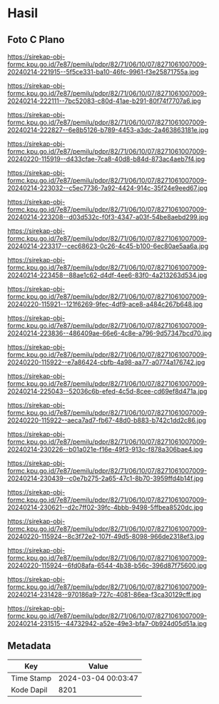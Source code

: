 # Hasil

## Foto C Plano

https://sirekap-obj-formc.kpu.go.id/7e87/pemilu/pdpr/82/71/06/10/07/8271061007009-20240214-221915--5f5ce331-ba10-46fc-9961-f3e25871755a.jpg

https://sirekap-obj-formc.kpu.go.id/7e87/pemilu/pdpr/82/71/06/10/07/8271061007009-20240214-222111--7bc52083-c80d-41ae-b291-80f74f7707a6.jpg

https://sirekap-obj-formc.kpu.go.id/7e87/pemilu/pdpr/82/71/06/10/07/8271061007009-20240214-222827--6e8b5126-b789-4453-a3dc-2a463863181e.jpg

https://sirekap-obj-formc.kpu.go.id/7e87/pemilu/pdpr/82/71/06/10/07/8271061007009-20240220-115919--d433cfae-7ca8-40d8-b84d-873ac4aeb7f4.jpg

https://sirekap-obj-formc.kpu.go.id/7e87/pemilu/pdpr/82/71/06/10/07/8271061007009-20240214-223032--c5ec7736-7a92-4424-914c-35f24e9eed67.jpg

https://sirekap-obj-formc.kpu.go.id/7e87/pemilu/pdpr/82/71/06/10/07/8271061007009-20240214-223208--d03d532c-f0f3-4347-a03f-54be8aebd299.jpg

https://sirekap-obj-formc.kpu.go.id/7e87/pemilu/pdpr/82/71/06/10/07/8271061007009-20240214-223317--cec68623-0c26-4c45-b100-6ec80ae5aa6a.jpg

https://sirekap-obj-formc.kpu.go.id/7e87/pemilu/pdpr/82/71/06/10/07/8271061007009-20240214-223458--88ae1c62-d4df-4ee6-83f0-4a213263d534.jpg

https://sirekap-obj-formc.kpu.go.id/7e87/pemilu/pdpr/82/71/06/10/07/8271061007009-20240220-115921--121f6269-9fec-4df9-ace8-a484c267b648.jpg

https://sirekap-obj-formc.kpu.go.id/7e87/pemilu/pdpr/82/71/06/10/07/8271061007009-20240214-223836--486409ae-66e6-4c8e-a796-9d57347bcd70.jpg

https://sirekap-obj-formc.kpu.go.id/7e87/pemilu/pdpr/82/71/06/10/07/8271061007009-20240220-115922--e7a86424-cbfb-4a98-aa77-a0774a176742.jpg

https://sirekap-obj-formc.kpu.go.id/7e87/pemilu/pdpr/82/71/06/10/07/8271061007009-20240214-225043--52036c6b-efed-4c5d-8cee-cd69ef8d471a.jpg

https://sirekap-obj-formc.kpu.go.id/7e87/pemilu/pdpr/82/71/06/10/07/8271061007009-20240220-115922--aeca7ad7-fb67-48d0-b883-b742c1dd2c86.jpg

https://sirekap-obj-formc.kpu.go.id/7e87/pemilu/pdpr/82/71/06/10/07/8271061007009-20240214-230226--b01a021e-f16e-49f3-913c-f878a306bae4.jpg

https://sirekap-obj-formc.kpu.go.id/7e87/pemilu/pdpr/82/71/06/10/07/8271061007009-20240214-230439--c0e7b275-2a65-47c1-8b70-3959ffd4b14f.jpg

https://sirekap-obj-formc.kpu.go.id/7e87/pemilu/pdpr/82/71/06/10/07/8271061007009-20240214-230621--d2c7ff02-39fc-4bbb-9498-5ffbea8520dc.jpg

https://sirekap-obj-formc.kpu.go.id/7e87/pemilu/pdpr/82/71/06/10/07/8271061007009-20240220-115924--8c3f72e2-107f-49d5-8098-966de2318ef3.jpg

https://sirekap-obj-formc.kpu.go.id/7e87/pemilu/pdpr/82/71/06/10/07/8271061007009-20240220-115924--6fd08afa-6544-4b38-b56c-396d87f75600.jpg

https://sirekap-obj-formc.kpu.go.id/7e87/pemilu/pdpr/82/71/06/10/07/8271061007009-20240214-231428--970186a9-727c-4081-86ea-f3ca30129cff.jpg

https://sirekap-obj-formc.kpu.go.id/7e87/pemilu/pdpr/82/71/06/10/07/8271061007009-20240214-231515--44732942-a52e-49e3-bfa7-0b924d05d51a.jpg


## Metadata

| Key        | Value               |
| ---------- | ------------------- |
| Time Stamp | 2024-03-04 00:03:47 |
| Kode Dapil | 8201                |



